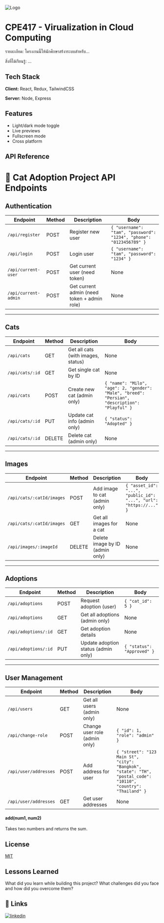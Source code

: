 
![Logo](https://dev-to-uploads.s3.amazonaws.com/uploads/articles/th5xamgrr6se0x5ro4g6.png)

# CPE417 - Virualization in Cloud Computing

รายละเอียด: โครงงานนี้ให้นักศึกษาสร้งาระบบสำหรับ...

สิ่งที่ได้เรียนรู้: ...
## Tech Stack

**Client:** React, Redux, TailwindCSS

**Server:** Node, Express


## Features

- Light/dark mode toggle
- Live previews
- Fullscreen mode
- Cross platform


## API Reference
# 🐾 Cat Adoption Project API Endpoints

## Authentication

| Endpoint              | Method | Description                   | Body                                                                 |
|----------------------|--------|-------------------------------|----------------------------------------------------------------------|
| `/api/register`       | POST   | Register new user             | `{ "username": "tam", "password": "1234", "phone": "0123456789" }` |
| `/api/login`          | POST   | Login user                    | `{ "username": "tam", "password": "1234" }`                        |
| `/api/current-user`   | POST   | Get current user (need token) | None                                                                 |
| `/api/current-admin`  | POST   | Get current admin (need token + admin role) | None                                           |

---

## Cats

| Endpoint              | Method | Description                   | Body                                                                 |
|----------------------|--------|-------------------------------|----------------------------------------------------------------------|
| `/api/cats`           | GET    | Get all cats (with images, status) | None                                                              |
| `/api/cats/:id`       | GET    | Get single cat by ID          | None                                                                 |
| `/api/cats`           | POST   | Create new cat (admin only)   | `{ "name": "Milo", "age": 2, "gender": "Male", "breed": "Persian", "description": "Playful" }` |
| `/api/cats/:id`       | PUT    | Update cat info (admin only)  | `{ "status": "Adopted" }`                                           |
| `/api/cats/:id`       | DELETE | Delete cat (admin only)       | None                                                                 |

---

## Images

| Endpoint                         | Method | Description              | Body                                                                 |
|---------------------------------|--------|--------------------------|----------------------------------------------------------------------|
| `/api/cats/:catId/images`        | POST   | Add image to cat (admin only) | `{ "asset_id": "...", "public_id": "...", "url": "https://..." }` |
| `/api/cats/:catId/images`        | GET    | Get all images for a cat | None                                                                 |
| `/api/images/:imageId`           | DELETE | Delete image by ID (admin only) | None                                                              |

---

## Adoptions

| Endpoint              | Method | Description             | Body                 |
|----------------------|--------|-------------------------|--------------------|
| `/api/adoptions`      | POST   | Request adoption (user) | `{ "cat_id": 5 }`  |
| `/api/adoptions`      | GET    | Get all adoptions (admin only) | None           |
| `/api/adoptions/:id`  | GET    | Get adoption details    | None                |
| `/api/adoptions/:id`  | PUT    | Update adoption status (admin only) | `{ "status": "Approved" }` |

---

## User Management

| Endpoint                     | Method | Description                  | Body                                                                 |
|-------------------------------|--------|------------------------------|----------------------------------------------------------------------|
| `/api/users`                  | GET    | Get all users (admin only)  | None                                                                 |
| `/api/change-role`            | POST   | Change user role (admin only) | `{ "id": 1, "role": "admin" }`                                     |
| `/api/user/addresses`         | POST   | Add address for user        | `{ "street": "123 Main St", "city": "Bangkok", "state": "TH", "postal_code": "10110", "country": "Thailand" }` |
| `/api/user/addresses`         | GET    | Get user addresses          | None                                                                 |

#### add(num1, num2)

Takes two numbers and returns the sum.


## License

[MIT](https://choosealicense.com/licenses/mit/)


## Lessons Learned

What did you learn while building this project? What challenges did you face and how did you overcome them?


## 🔗 Links

[![linkedin](https://img.shields.io/badge/linkedin-0A66C2?style=for-the-badge&logo=linkedin&logoColor=white)](https://www.linkedin.com/)


